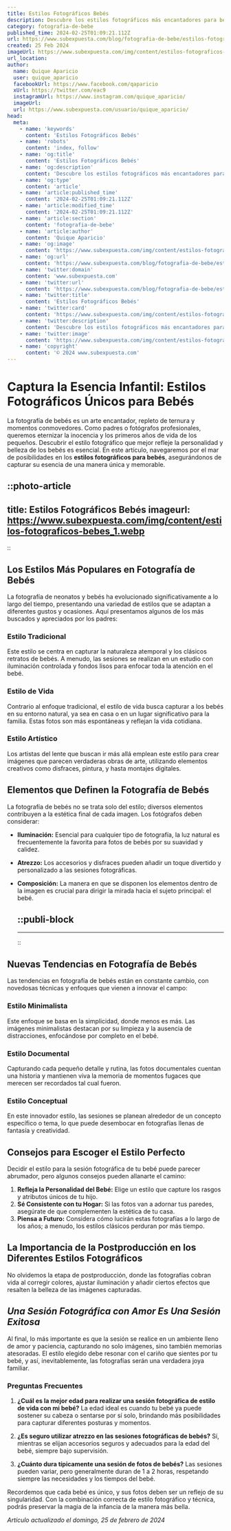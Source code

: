 ```yaml
---
title: Estilos Fotográficos Bebés
description: Descubre los estilos fotográficos más encantadores para bebés. Inmortaliza la ternura de tu pequeño de manera única y especial.
category: fotografia-de-bebe
published_time: 2024-02-25T01:09:21.112Z
url: https://www.subexpuesta.com/blog/fotografia-de-bebe/estilos-fotograficos-bebes
created: 25 Feb 2024
imageUrl: https://www.subexpuesta.com/img/content/estilos-fotograficos-bebes_1.webp
url_location:
author:
  name: Quique Aparicio
  user: quique_aparicio
  facebookUrl: https://www.facebook.com/qaparicio
  xUrl: https://twitter.com/eac9
  instagramUrl: https://www.instagram.com/quique_aparicio/
  imageUrl: 
  url: https://www.subexpuesta.com/usuario/quique_aparicio/
head:
  meta:
    - name: 'keywords'
      content: 'Estilos Fotográficos Bebés'
    - name: 'robots'
      content: 'index, follow'
    - name: 'og:title'
      content: 'Estilos Fotográficos Bebés'
    - name: 'og:description'
      content: 'Descubre los estilos fotográficos más encantadores para bebés. Inmortaliza la ternura de tu pequeño de manera única y especial.'
    - name: 'og:type'
      content: 'article'
    - name: 'article:published_time'
      content: '2024-02-25T01:09:21.112Z'
    - name: 'article:modified_time'
      content: '2024-02-25T01:09:21.112Z'
    - name: 'article:section'
      content: 'fotografia-de-bebe'
    - name: 'article:author'
      content: 'Quique Aparicio'
    - name: 'og:image'
      content: 'https://www.subexpuesta.com/img/content/estilos-fotograficos-bebes_1.webp'
    - name: 'og:url'
      content: 'https://www.subexpuesta.com/blog/fotografia-de-bebe/estilos-fotograficos-bebes'
    - name: 'twitter:domain'
      content: 'www.subexpuesta.com'
    - name: 'twitter:url'
      content: 'https://www.subexpuesta.com/blog/fotografia-de-bebe/estilos-fotograficos-bebes'
    - name: 'twitter:title'
      content: 'Estilos Fotográficos Bebés'
    - name: 'twitter:card'
      content: 'https://www.subexpuesta.com/img/content/estilos-fotograficos-bebes_1.webp'
    - name: 'twitter:description'
      content: 'Descubre los estilos fotográficos más encantadores para bebés. Inmortaliza la ternura de tu pequeño de manera única y especial.'
    - name: 'twitter:image'
      content: 'https://www.subexpuesta.com/img/content/estilos-fotograficos-bebes_1.webp'
    - name: 'copyright'
      content: '© 2024 www.subexpuesta.com'
---
```

# Captura la Esencia Infantil: Estilos Fotográficos Únicos para Bebés

La fotografía de bebés es un arte encantador, repleto de ternura y momentos conmovedores. Como padres o fotógrafos profesionales, queremos eternizar la inocencia y los primeros años de vida de los pequeños. Descubrir el estilo fotográfico que mejor refleje la personalidad y belleza de los bebés es esencial. En este artículo, navegaremos por el mar de posibilidades en los **estilos fotográficos para bebés**, asegurándonos de capturar su esencia de una manera única y memorable.


::photo-article
---
title: Estilos Fotográficos Bebés
imageurl: https://www.subexpuesta.com/img/content/estilos-fotograficos-bebes_1.webp
---
::


## Los Estilos Más Populares en Fotografía de Bebés

La fotografía de neonatos y bebés ha evolucionado significativamente a lo largo del tiempo, presentando una variedad de estilos que se adaptan a diferentes gustos y ocasiones. Aquí presentamos algunos de los más buscados y apreciados por los padres:

### Estilo Tradicional
Este estilo se centra en capturar la naturaleza atemporal y los clásicos retratos de bebés. A menudo, las sesiones se realizan en un estudio con iluminación controlada y fondos lisos para enfocar toda la atención en el bebé.

### Estilo de Vida
Contrario al enfoque tradicional, el estilo de vida busca capturar a los bebés en su entorno natural, ya sea en casa o en un lugar significativo para la familia. Estas fotos son más espontáneas y reflejan la vida cotidiana.

### Estilo Artístico
Los artistas del lente que buscan ir más allá emplean este estilo para crear imágenes que parecen verdaderas obras de arte, utilizando elementos creativos como disfraces, pintura, y hasta montajes digitales.

## Elementos que Definen la Fotografía de Bebés

La fotografía de bebés no se trata solo del estilo; diversos elementos contribuyen a la estética final de cada imagen. Los fotógrafos deben considerar:

- **Iluminación:** Esencial para cualquier tipo de fotografía, la luz natural es frecuentemente la favorita para fotos de bebés por su suavidad y calidez.
- **Atrezzo:** Los accesorios y disfraces pueden añadir un toque divertido y personalizado a las sesiones fotográficas.
- **Composición:** La manera en que se disponen los elementos dentro de la imagen es crucial para dirigir la mirada hacia el sujeto principal: el bebé.


  ::publi-block
  ---
  ---
  ::
  
  
## Nuevas Tendencias en Fotografía de Bebés

Las tendencias en fotografía de bebés están en constante cambio, con novedosas técnicas y enfoques que vienen a innovar el campo:

### Estilo Minimalista
Este enfoque se basa en la simplicidad, donde menos es más. Las imágenes minimalistas destacan por su limpieza y la ausencia de distracciones, enfocándose por completo en el bebé.

### Estilo Documental
Capturando cada pequeño detalle y rutina, las fotos documentales cuentan una historia y mantienen viva la memoria de momentos fugaces que merecen ser recordados tal cual fueron.

### Estilo Conceptual
En este innovador estilo, las sesiones se planean alrededor de un concepto específico o tema, lo que puede desembocar en fotografías llenas de fantasía y creatividad.

## Consejos para Escoger el Estilo Perfecto

Decidir el estilo para la sesión fotográfica de tu bebé puede parecer abrumador, pero algunos consejos pueden allanarte el camino:

1. **Refleja la Personalidad del Bebé:** Elige un estilo que capture los rasgos y atributos únicos de tu hijo.
2. **Sé Consistente con tu Hogar:** Si las fotos van a adornar tus paredes, asegúrate de que complementen la estética de tu casa.
3. **Piensa a Futuro:** Considera cómo lucirán estas fotografías a lo largo de los años; a menudo, los estilos clásicos perduran por más tiempo. 

## La Importancia de la Postproducción en los Diferentes Estilos Fotográficos

No olvidemos la etapa de postproducción, donde las fotografías cobran vida al corregir colores, ajustar iluminación y añadir ciertos efectos que resalten la belleza de las imágenes capturadas.

## *Una Sesión Fotográfica con Amor Es Una Sesión Exitosa*

Al final, lo más importante es que la sesión se realice en un ambiente lleno de amor y paciencia, capturando no solo imágenes, sino también memorias atesoradas. El estilo elegido debe resonar con el cariño que sientes por tu bebé, y así, inevitablemente, las fotografías serán una verdadera joya familiar.

### Preguntas Frecuentes

1. **¿Cuál es la mejor edad para realizar una sesión fotográfica de estilo de vida con mi bebé?**
La edad ideal es cuando tu bebé ya puede sostener su cabeza o sentarse por sí solo, brindando más posibilidades para capturar diferentes posturas y momentos.

2. **¿Es seguro utilizar atrezzo en las sesiones fotográficas de bebés?**
Sí, mientras se elijan accesorios seguros y adecuados para la edad del bebé, siempre bajo supervisión.

3. **¿Cuánto dura típicamente una sesión de fotos de bebés?**
Las sesiones pueden variar, pero generalmente duran de 1 a 2 horas, respetando siempre las necesidades y los tiempos del bebé.

Recordemos que cada bebé es único, y sus fotos deben ser un reflejo de su singularidad. Con la combinación correcta de estilo fotográfico y técnica, podrás preservar la magia de la infancia de la manera más bella.

_Artículo actualizado el domingo, 25 de febrero de 2024_